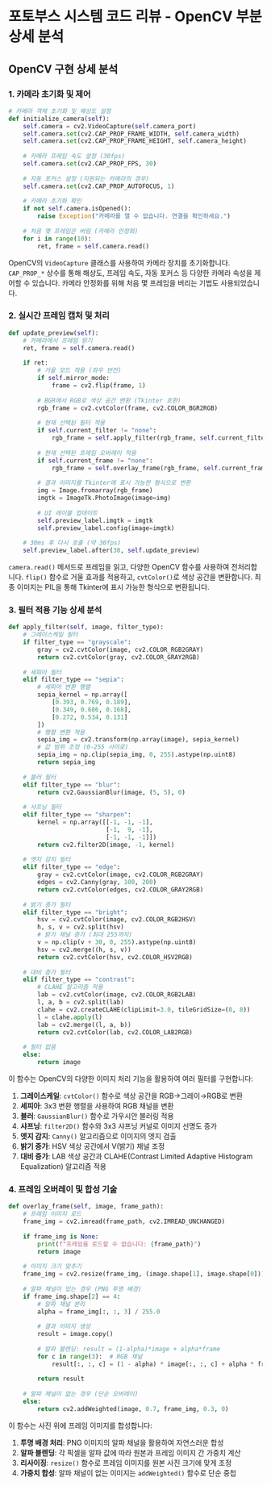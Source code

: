 # 포토부스 시스템 코드 리뷰 - OpenCV 부분 상세 분석

## OpenCV 구현 상세 분석

### 1. 카메라 초기화 및 제어

```python
# 카메라 객체 초기화 및 해상도 설정
def initialize_camera(self):
    self.camera = cv2.VideoCapture(self.camera_port)
    self.camera.set(cv2.CAP_PROP_FRAME_WIDTH, self.camera_width)
    self.camera.set(cv2.CAP_PROP_FRAME_HEIGHT, self.camera_height)
    
    # 카메라 프레임 속도 설정 (30fps)
    self.camera.set(cv2.CAP_PROP_FPS, 30)
    
    # 자동 포커스 설정 (지원되는 카메라의 경우)
    self.camera.set(cv2.CAP_PROP_AUTOFOCUS, 1)
    
    # 카메라 초기화 확인
    if not self.camera.isOpened():
        raise Exception("카메라를 열 수 없습니다. 연결을 확인하세요.")
        
    # 처음 몇 프레임은 버림 (카메라 안정화)
    for i in range(10):
        ret, frame = self.camera.read()
```

OpenCV의 `VideoCapture` 클래스를 사용하여 카메라 장치를 초기화합니다. `CAP_PROP_*` 상수를 통해 해상도, 프레임 속도, 자동 포커스 등 다양한 카메라 속성을 제어할 수 있습니다. 카메라 안정화를 위해 처음 몇 프레임을 버리는 기법도 사용되었습니다.

### 2. 실시간 프레임 캡처 및 처리

```python
def update_preview(self):
    # 카메라에서 프레임 읽기
    ret, frame = self.camera.read()
    
    if ret:
        # 거울 모드 적용 (좌우 반전)
        if self.mirror_mode:
            frame = cv2.flip(frame, 1)
        
        # BGR에서 RGB로 색상 공간 변환 (Tkinter 호환)
        rgb_frame = cv2.cvtColor(frame, cv2.COLOR_BGR2RGB)
        
        # 현재 선택된 필터 적용
        if self.current_filter != "none":
            rgb_frame = self.apply_filter(rgb_frame, self.current_filter)
        
        # 현재 선택된 프레임 오버레이 적용
        if self.current_frame != "none":
            rgb_frame = self.overlay_frame(rgb_frame, self.current_frame)
        
        # 결과 이미지를 Tkinter에 표시 가능한 형식으로 변환
        img = Image.fromarray(rgb_frame)
        imgtk = ImageTk.PhotoImage(image=img)
        
        # UI 레이블 업데이트
        self.preview_label.imgtk = imgtk
        self.preview_label.config(image=imgtk)
    
    # 30ms 후 다시 호출 (약 30fps)
    self.preview_label.after(30, self.update_preview)
```

`camera.read()` 메서드로 프레임을 읽고, 다양한 OpenCV 함수를 사용하여 전처리합니다. `flip()` 함수로 거울 효과를 적용하고, `cvtColor()`로 색상 공간을 변환합니다. 최종 이미지는 PIL을 통해 Tkinter에 표시 가능한 형식으로 변환됩니다.

### 3. 필터 적용 기능 상세 분석

```python
def apply_filter(self, image, filter_type):
    # 그레이스케일 필터
    if filter_type == "grayscale":
        gray = cv2.cvtColor(image, cv2.COLOR_RGB2GRAY)
        return cv2.cvtColor(gray, cv2.COLOR_GRAY2RGB)
    
    # 세피아 필터
    elif filter_type == "sepia":
        # 세피아 변환 행렬
        sepia_kernel = np.array([
            [0.393, 0.769, 0.189],
            [0.349, 0.686, 0.168],
            [0.272, 0.534, 0.131]
        ])
        # 행렬 변환 적용
        sepia_img = cv2.transform(np.array(image), sepia_kernel)
        # 값 범위 조정 (0-255 사이로)
        sepia_img = np.clip(sepia_img, 0, 255).astype(np.uint8)
        return sepia_img
    
    # 블러 필터
    elif filter_type == "blur":
        return cv2.GaussianBlur(image, (5, 5), 0)
    
    # 샤프닝 필터
    elif filter_type == "sharpen":
        kernel = np.array([[-1, -1, -1],
                           [-1,  9, -1],
                           [-1, -1, -1]])
        return cv2.filter2D(image, -1, kernel)
    
    # 엣지 감지 필터
    elif filter_type == "edge":
        gray = cv2.cvtColor(image, cv2.COLOR_RGB2GRAY)
        edges = cv2.Canny(gray, 100, 200)
        return cv2.cvtColor(edges, cv2.COLOR_GRAY2RGB)
    
    # 밝기 증가 필터
    elif filter_type == "bright":
        hsv = cv2.cvtColor(image, cv2.COLOR_RGB2HSV)
        h, s, v = cv2.split(hsv)
        # 밝기 채널 증가 (최대 255까지)
        v = np.clip(v + 30, 0, 255).astype(np.uint8)
        hsv = cv2.merge((h, s, v))
        return cv2.cvtColor(hsv, cv2.COLOR_HSV2RGB)
    
    # 대비 증가 필터
    elif filter_type == "contrast":
        # CLAHE 알고리즘 적용
        lab = cv2.cvtColor(image, cv2.COLOR_RGB2LAB)
        l, a, b = cv2.split(lab)
        clahe = cv2.createCLAHE(clipLimit=3.0, tileGridSize=(8, 8))
        l = clahe.apply(l)
        lab = cv2.merge((l, a, b))
        return cv2.cvtColor(lab, cv2.COLOR_LAB2RGB)
    
    # 필터 없음
    else:
        return image
```

이 함수는 OpenCV의 다양한 이미지 처리 기능을 활용하여 여러 필터를 구현합니다:

1. **그레이스케일**: `cvtColor()` 함수로 색상 공간을 RGB→그레이→RGB로 변환
2. **세피아**: 3x3 변환 행렬을 사용하여 RGB 채널을 변환
3. **블러**: `GaussianBlur()` 함수로 가우시안 블러링 적용
4. **샤프닝**: `filter2D()` 함수와 3x3 샤프닝 커널로 이미지 선명도 증가
5. **엣지 감지**: `Canny()` 알고리즘으로 이미지의 엣지 검출
6. **밝기 증가**: HSV 색상 공간에서 V(밝기) 채널 조정
7. **대비 증가**: LAB 색상 공간과 CLAHE(Contrast Limited Adaptive Histogram Equalization) 알고리즘 적용

### 4. 프레임 오버레이 및 합성 기술

```python
def overlay_frame(self, image, frame_path):
    # 프레임 이미지 로드
    frame_img = cv2.imread(frame_path, cv2.IMREAD_UNCHANGED)
    
    if frame_img is None:
        print(f"프레임을 로드할 수 없습니다: {frame_path}")
        return image
    
    # 이미지 크기 맞추기
    frame_img = cv2.resize(frame_img, (image.shape[1], image.shape[0]))
    
    # 알파 채널이 있는 경우 (PNG 투명 배경)
    if frame_img.shape[2] == 4:
        # 알파 채널 분리
        alpha = frame_img[:, :, 3] / 255.0
        
        # 결과 이미지 생성
        result = image.copy()
        
        # 알파 블렌딩: result = (1-alpha)*image + alpha*frame
        for c in range(3):  # RGB 채널
            result[:, :, c] = (1 - alpha) * image[:, :, c] + alpha * frame_img[:, :, c]
        
        return result
    
    # 알파 채널이 없는 경우 (단순 오버레이)
    else:
        return cv2.addWeighted(image, 0.7, frame_img, 0.3, 0)
```

이 함수는 사진 위에 프레임 이미지를 합성합니다:

1. **투명 배경 처리**: PNG 이미지의 알파 채널을 활용하여 자연스러운 합성
2. **알파 블렌딩**: 각 픽셀을 알파 값에 따라 원본과 프레임 이미지 간 가중치 계산
3. **리사이징**: `resize()` 함수로 프레임 이미지를 원본 사진 크기에 맞게 조정
4. **가중치 합성**: 알파 채널이 없는 이미지는 `addWeighted()` 함수로 단순 중첩 